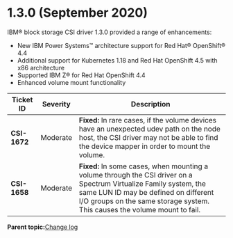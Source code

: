 # 1.3.0 \(September 2020\)

IBM® block storage CSI driver 1.3.0 provided a range of enhancements:

-   New IBM Power Systems™ architecture support for Red Hat® OpenShift® 4.4
-   Additional support for Kubernetes 1.18 and Red Hat OpenShift 4.5 with x86 architecture
-   Supported IBM Z® for Red Hat OpenShift 4.4
-   Enhanced volume mount functionality

|Ticket ID|Severity|Description|
|---------|--------|-----------|
|**CSI-1672**|Moderate|**Fixed:** In rare cases, if the volume devices have an unexpected udev path on the node host, the CSI driver may not be able to find the device mapper in order to mount the volume.|
|**CSI-1658**|Moderate|**Fixed:** In some cases, when mounting a volume through the CSI driver on a Spectrum Virtualize Family system, the same LUN ID may be defined on different I/O groups on the same storage system. This causes the volume mount to fail.|

**Parent topic:**[Change log](csi_rn_changelog.md)

